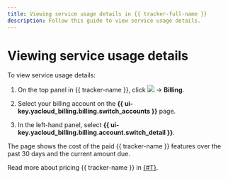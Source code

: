 ```yaml
---
title: Viewing service usage details in {{ tracker-full-name }}
description: Follow this guide to view service usage details.
---
```


# Viewing service usage details

To view service usage details:

1. On the top panel in {{ tracker-name }}, click ![](../_assets/tracker/tracker-burger.png) → **Billing**.

1. Select your billing account on the **{{ ui-key.yacloud_billing.billing.switch_accounts }}** page.

1. In the left-hand panel, select **{{ ui-key.yacloud_billing.billing.account.switch_detail }}**.

The page shows the cost of the paid {{ tracker-name }} features over the past 30 days and the current amount due.

Read more about pricing {{ tracker-name }} in [{#T}](pricing.md#sec_calculate).